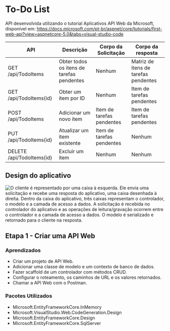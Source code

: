 # To-Do List


API desenvolvida utilizando o tutorial Aplicativos API Web da Microsoft, disponível em: https://docs.microsoft.com/pt-br/aspnet/core/tutorials/first-web-api?view=aspnetcore-5.0&tabs=visual-studio-code


| API                       | Descrição                                 | Corpo da Solicitação      | Corpo da resposta                    |
| ------------------------- | ----------------------------------------- | ------------------------- | ------------------------------------ |
| GET /api/TodoItems        | Obter todos os itens de tarefas pendentes | Nenhum                    | Matriz de itens de tarefas pendentes |
| GET /api/TodoItems{id}    | Obter um item por ID                      | Nenhum                    | Item de tarefas pendentes            |
| POST /api/TodoItems       | Adicionar um novo item                    | Item de tarefas pendentes | Item de tarefas pendentes            |
| PUT /api/TodoItems{id}    | Atualizar um item existente               | Item de tarefas pendentes | Nenhum                               |
| DELETE /api/TodoItems{id} | Excluir um item                           | Nenhum                    | Nenhum                               |



## Design do aplicativo



![O cliente é representado por uma caixa à esquerda. Ele envia uma solicitação e recebe uma resposta do aplicativo, uma caixa desenhada à direita. Dentro da caixa do aplicativo, três caixas representam o controlador, o modelo e a camada de acesso a dados. A solicitação é recebida no controlador do aplicativo e as operações de leitura/gravação ocorrem entre o controlador e a camada de acesso a dados. O modelo é serializado e retornado para o cliente na resposta.](https://docs.microsoft.com/pt-br/aspnet/core/tutorials/first-web-api/_static/architecture.png?view=aspnetcore-5.0)



## Etapa 1  - Criar uma API Web


### Aprendizados

* Criar um projeto de API Web.
* Adicionar uma classe de modelo e um contexto de banco de dados.
* Fazer scaffold de um controlador com métodos CRUD.
* Configurar o roteamento, os caminhos de URL e os valores retornados.
* Chamar a API Web com o Postman.


### Pacotes Utilizados

* Microsoft.EntityFrameworkCore.InMemory
* Microsoft.VisualStudio.Web.CodeGeneration.Design
* Microsoft.EntityFrameworkCore.Design
* Microsoft.EntityFrameworkCore.SqlServer


